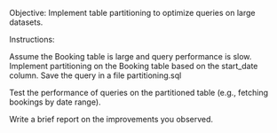 Objective: Implement table partitioning to optimize queries on large datasets.

Instructions:

Assume the Booking table is large and query performance is slow. Implement partitioning on the Booking table based on the start_date column. Save the query in a file partitioning.sql

Test the performance of queries on the partitioned table (e.g., fetching bookings by date range).

Write a brief report on the improvements you observed.